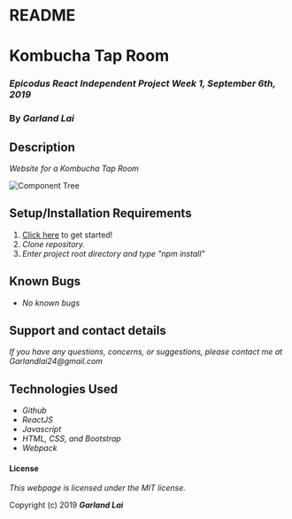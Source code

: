 # README
# Kombucha Tap Room

### _Epicodus React Independent Project Week 1, September 6th, 2019_

### By _*Garland Lai*_

## Description

_Website for a Kombucha Tap Room_

![Component Tree](ComponentTree.png)

## Setup/Installation Requirements

1. [Click here](https://github.com/GarlandLai/Kombucha-Tap-Room.git) to get started!
2. _Clone repository._
3. _Enter project root directory and type "npm install"_

## Known Bugs

* _No known bugs_

## Support and contact details

_If you have any questions, concerns, or suggestions, please contact me at Garlandlai24@gmail.com_

## Technologies Used

* _Github_
* _ReactJS_
* _Javascript_
* _HTML, CSS, and Bootstrap_
* _Webpack_

#### License

*This webpage is licensed under the MIT license.*

Copyright (c) 2019 **_Garland Lai_**
